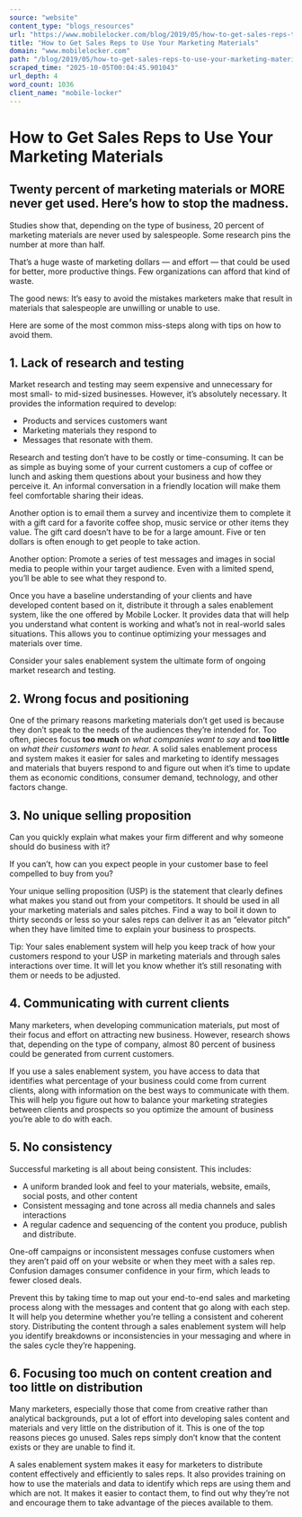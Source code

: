 ```yaml
---
source: "website"
content_type: "blogs_resources"
url: "https://www.mobilelocker.com/blog/2019/05/how-to-get-sales-reps-to-use-your-marketing-materials/"
title: "How to Get Sales Reps to Use Your Marketing Materials"
domain: "www.mobilelocker.com"
path: "/blog/2019/05/how-to-get-sales-reps-to-use-your-marketing-materials/"
scraped_time: "2025-10-05T00:04:45.901043"
url_depth: 4
word_count: 1036
client_name: "mobile-locker"
---
```


# How to Get Sales Reps to Use Your Marketing Materials

## Twenty percent of marketing materials or MORE never get used. Here’s how to stop the madness.

Studies show that, depending on the type of business, 20 percent of marketing materials are never used by salespeople. Some research pins the number at more than half.

That’s a huge waste of marketing dollars — and effort — that could be used for better, more productive things. Few organizations can afford that kind of waste.

The good news: It’s easy to avoid the mistakes marketers make that result in materials that salespeople are unwilling or unable to use.

Here are some of the most common miss-steps along with tips on how to avoid them.

## 1. Lack of research and testing

Market research and testing may seem expensive and unnecessary for most small- to mid-sized businesses. However, it’s absolutely necessary. It provides the information required to develop:

* Products and services customers want
* Marketing materials they respond to
* Messages that resonate with them.

Research and testing don’t have to be costly or time-consuming. It can be as simple as buying some of your current customers a cup of coffee or lunch and asking them questions about your business and how they perceive it. An informal conversation in a friendly location will make them feel comfortable sharing their ideas.

Another option is to email them a survey and incentivize them to complete it with a gift card for a favorite coffee shop, music service or other items they value. The gift card doesn’t have to be for a large amount. Five or ten dollars is often enough to get people to take action.

Another option: Promote a series of test messages and images in social media to people within your target audience. Even with a limited spend, you’ll be able to see what they respond to.

Once you have a baseline understanding of your clients and have developed content based on it, distribute it through a sales enablement system, like the one offered by Mobile Locker. It provides data that will help you understand what content is working and what’s not in real-world sales situations. This allows you to continue optimizing your messages and materials over time.

Consider your sales enablement system the ultimate form of ongoing market research and testing.

## 2. Wrong focus and positioning

One of the primary reasons marketing materials don’t get used is because they don’t speak to the needs of the audiences they’re intended for. Too often, pieces focus **too** **much** on _what companies want to say_ and **too little** on _what their customers want to hear._  A solid sales enablement process and system makes it easier for sales and marketing to identify messages and materials that buyers respond to and figure out when it’s time to update them as economic conditions, consumer demand, technology, and other factors change.

## 3. No unique selling proposition

Can you quickly explain what makes your firm different and why someone should do business with it?

If you can’t, how can you expect people in your customer base to feel compelled to buy from you?

Your unique selling proposition (USP) is the statement that clearly defines what makes you stand out from your competitors. It should be used in all your marketing materials and sales pitches. Find a way to boil it down to thirty seconds or less so your sales reps can deliver it as an “elevator pitch” when they have limited time to explain your business to prospects.

Tip: Your sales enablement system will help you keep track of how your customers respond to your USP in marketing materials and through sales interactions over time. It will let you know whether it’s still resonating with them or needs to be adjusted.

## 4. Communicating with current clients

Many marketers, when developing communication materials, put most of their focus and effort on attracting new business. However, research shows that, depending on the type of company, almost 80 percent of business could be generated from current customers.

If you use a sales enablement system, you have access to data that identifies what percentage of your business could come from current clients, along with information on the best ways to communicate with them. This will help you figure out how to balance your marketing strategies between clients and prospects so you optimize the amount of business you’re able to do with each.

## 5. No consistency

Successful marketing is all about being consistent. This includes:

* A uniform branded look and feel to your materials, website, emails, social posts, and other content
* Consistent messaging and tone across all media channels and sales interactions
* A regular cadence and sequencing of the content you produce, publish and distribute.

One-off campaigns or inconsistent messages confuse customers when they aren’t paid off on your website or when they meet with a sales rep. Confusion damages consumer confidence in your firm, which leads to fewer closed deals.

Prevent this by taking time to map out your end-to-end sales and marketing process along with the messages and content that go along with each step. It will help you determine whether you’re telling a consistent and coherent story. Distributing the content through a sales enablement system will help you identify breakdowns or inconsistencies in your messaging and where in the sales cycle they’re happening.

## 6. Focusing too much on content creation and too little on distribution

Many marketers, especially those that come from creative rather than analytical backgrounds, put a lot of effort into developing sales content and materials and very little on the distribution of it. This is one of the top reasons pieces go unused. Sales reps simply don’t know that the content exists or they are unable to find it.

A sales enablement system makes it easy for marketers to distribute content effectively and efficiently to sales reps. It also provides training on how to use the materials and data to identify which reps are using them and which are not. It makes it easier to contact them, to find out why they’re not and encourage them to take advantage of the pieces available to them.